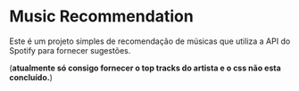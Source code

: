 # Music Recommendation

Este é um projeto simples de recomendação de músicas que utiliza a API do Spotify para fornecer sugestões. 

(**atualmente só consigo fornecer o top tracks do artista e o css não esta concluído.**)

